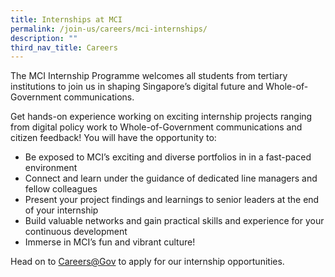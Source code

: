```yaml
---
title: Internships at MCI
permalink: /join-us/careers/mci-internships/
description: ""
third_nav_title: Careers
---
```

The MCI Internship Programme welcomes all students from tertiary institutions to join us in shaping Singapore’s digital future and Whole-of-Government communications.

Get hands-on experience working on exciting internship projects ranging from digital policy work to Whole-of-Government communications and citizen feedback! You will have the opportunity to:  
  
* Be exposed to MCI’s exciting and diverse portfolios in in a fast-paced environment  
* Connect and learn under the guidance of dedicated line managers and fellow colleagues  
* Present your project findings and learnings to senior leaders at the end of your internship  
* Build valuable networks and gain practical skills and experience for your continuous development  
* Immerse in MCI’s fun and vibrant culture!

Head on to [Careers@Gov](http://www.careers.gov.sg/) to apply for our internship opportunities.